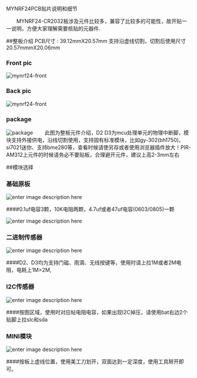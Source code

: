MYNRF24PCB贴片说明和细节

　　MYNRF24-CR2032板涉及元件比较多，兼容了比较多的可能性，故开贴一一说明，方便大家理解需要核贴的元器件.

##整板介绍
PCB尺寸 : 39.12mmX20.57mm 支持沿虚线切割，切割后使用尺寸20.57mmmX20.06mm

### Front pic
![mynrf24-front](https://github.com/huexpub/MYNRF24/blob/master/doc/front.png?raw=true)

### Back pic
![mynrf24-front](https://github.com/huexpub/MYNRF24/blob/master/doc/back.png?raw=true)
### package 

![package](https://github.com/huexpub/MYNRF24/raw/master/doc/package.jpg?raw=true)
　　此图为整板元件介绍，D2 D3为mcu处理单元的物理中断脚，模块支持外接供电，沿线切割使用，支持固有标准模块，比如gy-302(bh1750)、si7021迷你、支持bme280等，查看时候请使另存或者使用浏览器插件放大！PIR-AM312上元件的时候请务必不要贴板，合理避开元件，建议上高2-3mm左右

##模块选择

### 基础原板
![enter image description here](https://github.com/huexpub/MYNRF24/blob/master/doc/basic.jpg?raw=true)

####0.1uf电容3颗，10K电阻两颗，4.7uf或者47uf电容(0603/0805)一颗

![enter image description here](2222)


### 二进制传感器
![enter image description here](https://github.com/huexpub/MYNRF24/blob/master/doc/Brinary.jpg?raw=true)

####D2、D3均为支持门磁、雨滴、无线按键等，使用时请上拉1M或者2M电阻，电耗上1M>2M,

### I2C传感器
![enter image description here](https://github.com/huexpub/MYNRF24/blob/master/doc/package_area.jpg?raw=true)

####按图区域，使用时对应帖电阻电容，如果出现I2C掉压，请使用bat右边2个贴脚上拉slc和sda

### MINI模块
![enter image description here](https://github.com/huexpub/MYNRF24/blob/master/doc/MINI.jpg?raw=true)

####按板上虚线位置，使用美工刀划开，双面达到一定深度，使用工具掰开即可。





